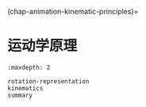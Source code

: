 (chap-animation-kinematic-principles)=
# 运动学原理

```{toctree}
:maxdepth: 2

rotation-representation
kinematics
summary
```